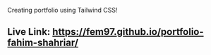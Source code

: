Creating portfolio using Tailwind CSS!
## Live Link: https://fem97.github.io/portfolio-fahim-shahriar/ ##